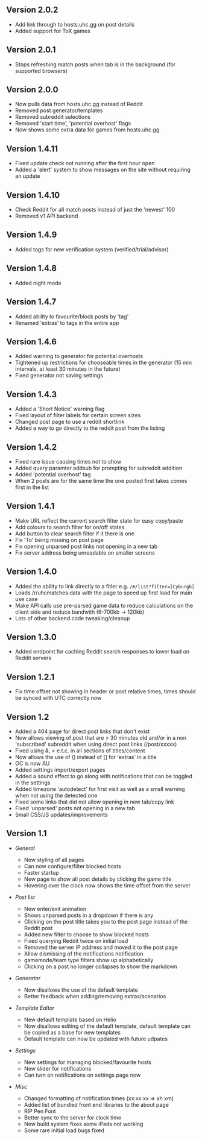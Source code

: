 ## Version 2.0.2

- Add link through to hosts.uhc.gg on post details
- Added support for ToX games

## Version 2.0.1

- Stops refreshing match posts when tab is in the background (for supported browsers)

## Version 2.0.0

- Now pulls data from hosts.uhc.gg instead of Reddit
- Removed post generator/templates
- Removed subreddit selections
- Removed 'start time', 'potential overhost' flags
- Now shows some extra data for games from hosts.uhc.gg

## Version 1.4.11

- Fixed update check not running after the first hour open
- Added a 'alert' system to show messages on the site without requiring an update

## Version 1.4.10

- Check Reddit for all match posts instead of just the 'newest' 100
- Removed v1 API backend

## Version 1.4.9

- Added tags for new verification system (verified/trial/advisor)

## Version 1.4.8

- Added night mode

## Version 1.4.7

- Added ability to favourite/block posts by 'tag'
- Renamed 'extras' to tags in the entire app

## Version 1.4.6

- Added warning to generator for potential overhosts
- Tightened up restrictions for chooseable times in the generator (15 min intervals, at least 30 minutes in the future)
- Fixed generator not saving settings

## Version 1.4.3

- Added a 'Short Notice' warning flag
- Fixed layout of filter labels for certain screen sizes
- Changed post page to use a reddit shortlink
- Added a way to go directly to the reddit post from the listing

## Version 1.4.2

- Fixed rare issue causing times not to show
- Added query paramter addsub for prompting for subreddit addition
- Added 'potential overhost' tag
- When 2 posts are for the same time the one posted first takes comes first in the list

## Version 1.4.1

- Make URL reflect the current search filter state for easy copy/paste
- Add colours to search filter for on/off states
- Add button to clear search filter if it there is one
- Fix 'To' being missing on post page
- Fix opening unparsed post links not opening in a new tab
- Fix server address being unreadable on smaller screens

## Version 1.4.0

- Added the ability to link directly to a fitler e.g. `/#/list?filter=[Cyburgh]`
- Loads /r/uhcmatches data with the page to speed up first load for main use case
- Make API calls use pre-parsed game data to reduce calculations on the client side and reduce bandwith (6-700kb -> 120kb)
- Lots of other backend code tweaking/cleanup

##  Version 1.3.0

- Added endpoint for caching Reddit search responses to lower load on Reddit servers

## Version 1.2.1

- Fix time offset not showing in header or post relative times, times should be synced with UTC correctly now

## Version 1.2

- Added a 404 page for direct post links that don't exist
- Now allows viewing of post that are > 30 minutes old and/or in a non 'subscribed' subreddit when using direct post links (/post/xxxxx)
- Fixed using &, < e.t.c. in all sections of titles/content
- Now allows the use of () instead of [] for 'extras' in a title
- OC is now AU
- Added settings import/export pages
- Added a sound effect to go along with notifications that can be toggled in the settings
- Added timezone 'autodetect' for first visit as well as a small warning when not using the detected one
- Fixed some links that did not allow opening in new tab/copy link
- Fixed 'unparsed' posts not opening in a new tab
- Small CSS/JS updates/improvements

## Version 1.1

- *General*
    - New styling of all pages
    - Can now configure/filter blocked hosts
    - Faster startup
    - New page to show all post details by clicking the game title
    - Hovering over the clock now shows the time offset from the server

- *Post list*
    - New enter/exit animation
    - Shows unparsed posts in a dropdown if there is any
    - Clicking on the post title takes you to the post page instead of the Reddit post
    - Added new filter to choose to show blocked hosts
    - Fixed querying Reddit twice on initial load
    - Removed the server IP address and moved it to the post page
    - Allow dismissing of the notifications notification
    - gamemode/team type filters show up alphabetically
    - Clicking on a post no longer collapses to show the markdown

- *Generator*
    - Now disallows the use of the default template
    - Better feedback when adding/removing extras/scenarios

- *Template Editor*
    - New default template based on Helio
    - Now disallows editing of the default template, default template can be copied as a base for new templates
    - Default template can now be updated with future udpates

- *Settings*
    - New settings for managing blocked/favourite hosts
    - New slider for notifications
    - Can turn on notifications on settings page now

- *Misc*
    - Changed formatting of notification times (xx:xx:xx => xh xm)
    - Added list of bundled front end libraries to the about page
    - RIP Pen Font
    - Better sync to the server for clock time
    - New build system fixes some iPads not working
    - Some rare initial load bugs fixed
